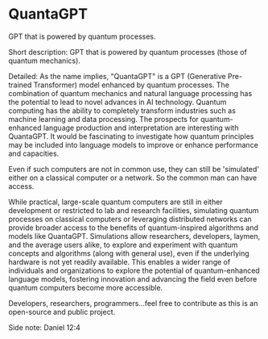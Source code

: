 # QuantaGPT
GPT that is powered by quantum processes.

Short description:
GPT that is powered by quantum processes (those of quantum mechanics). 

Detailed:
As the name implies, "QuantaGPT" is a GPT (Generative Pre-trained Transformer) model enhanced by quantum processes. The combination of quantum mechanics and natural language processing has the potential to lead to novel advances in AI technology. Quantum computing has the ability to completely transform industries such as machine learning and data processing. The prospects for quantum-enhanced language production and interpretation are interesting with QuantaGPT. It would be fascinating to investigate how quantum principles may be included into language models to improve or enhance performance and capacities.

Even if such computers are not in common use, they can still be 'simulated' either on a classical computer or a network. So the common man can have access.

While practical, large-scale quantum computers are still in either development or restricted to lab and research facilities, simulating quantum processes on classical computers or leveraging distributed networks can provide broader access to the benefits of quantum-inspired algorithms and models like QuantaGPT. Simulations allow researchers, developers, laymen, and the average users alike, to explore and experiment with quantum concepts and algorithms (along with general use), even if the underlying hardware is not yet readily available. This enables a wider range of individuals and organizations to explore the potential of quantum-enhanced language models, fostering innovation and advancing the field even before quantum computers become more accessible.

Developers, researchers, programmers...feel free to contribute as this is an open-source and public project.

Side note: Daniel 12:4
